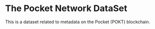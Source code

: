 # The Pocket Network DataSet
This is a dataset related to metadata on the Pocket (POKT) blockchain.
